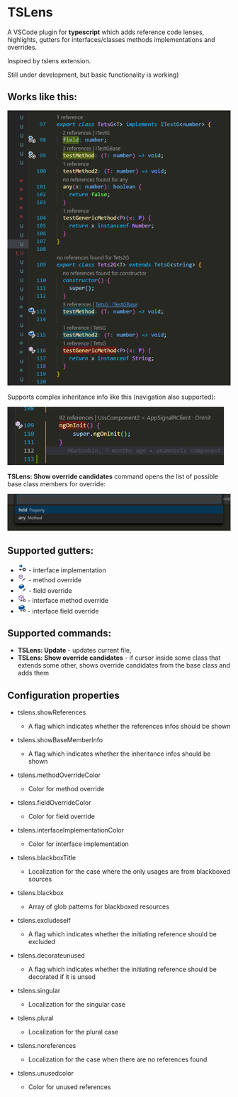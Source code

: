 # TSLens

A VSCode plugin for **typescript** which adds reference code lenses, highlights, gutters for interfaces/classes methods implementations and overrides.

Inspired by tslens extension.

Still under development, but basic functionality is working)

## Works like this:
![Example code with code highlights lens](https://raw.githubusercontent.com/BrainMaxx/tslens/master/screenshot2.png)

Supports complex inheritance info like this (navigation also supported): 

![Example code with code highlights lens](https://raw.githubusercontent.com/BrainMaxx/tslens/master/screenshot3.png)

**TSLens: Show override candidates** command opens the list of possible base class members for override: 

![Example code with code highlights lens](https://raw.githubusercontent.com/BrainMaxx/tslens/master/screenshot4.png)

## Supported gutters:
- ![interface](https://raw.githubusercontent.com/BrainMaxx/tslens/master/implementInterface.png) - interface implementation
- ![method](https://raw.githubusercontent.com/BrainMaxx/tslens/master/methodEdit.png) - method override
- ![field](https://raw.githubusercontent.com/BrainMaxx/tslens/master/fieldEdit.png) - field override
- ![interface method](https://raw.githubusercontent.com/BrainMaxx/tslens/master/interfaceMethodEdit.png) - interface method override
- ![interface field](https://raw.githubusercontent.com/BrainMaxx/tslens/master/interfaceFieldEdit.png) - interface field override

## Supported commands:

- **TSLens: Update** - updates current file,
- **TSLens: Show override candidates** - if cursor inside some class that extends some other, shows override candidates from the base class and adds them

## Configuration properties
- tslens.showReferences
  - A flag which indicates whether the references infos should be shown
- tslens.showBaseMemberInfo
  - A flag which indicates whether the inheritance infos should be shown
- tslens.methodOverrideColor
  - Color for method override
- tslens.fieldOverrideColor
  - Color for field override
- tslens.interfaceImplementationColor
  - Color for interface implementation

- tslens.blackboxTitle
  - Localization for the case where the only usages are from blackboxed sources
- tslens.blackbox
  - Array of glob patterns for blackboxed resources
- tslens.excludeself
  - A flag which indicates whether the initiating reference should be excluded
- tslens.decorateunused
  - A flag which indicates whether the initiating reference should be decorated if it is unsed
- tslens.singular
  - Localization for the singular case
- tslens.plural
  - Localization for the plural case
- tslens.noreferences
  - Localization for the case when there are no references found
- tslens.unusedcolor
  - Color for unused references
